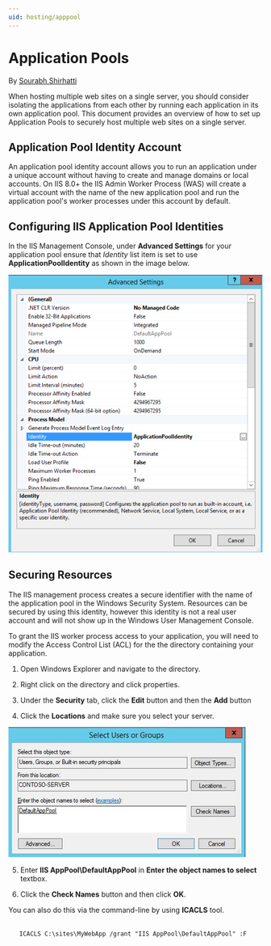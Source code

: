 ```yaml
---
uid: hosting/apppool
---
```

<a name=apppool></a>

  # Application Pools

By [Sourabh Shirhatti](https://twitter.com/sshirhatti)

When hosting multiple web sites on a single server, you should consider isolating the applications from each other by running each application in its own application pool. This document provides an overview of how to set up Application Pools to securely host multiple web sites on a single server.

  ## Application Pool Identity Account

An application pool identity account allows you to run an application under a unique account without having to create and manage domains or local accounts. On IIS 8.0+ the IIS Admin Worker Process (WAS) will create a virtual account with the name of the new application pool and run the application pool's worker processes under this account by default.

  ## Configuring IIS Application Pool Identities

In the IIS Management Console, under **Advanced Settings** for your application pool ensure that *Identity* list item is set to use **ApplicationPoolIdentity** as shown in the image below.

![image](apppool/_static/apppool-identity.png)

  ## Securing Resources

The IIS management process creates a secure identifier with the name of the application pool in the Windows Security System. Resources can be secured by using this identity, however this identity is not a real user account and will not show up in the Windows User Management Console.

To grant the IIS worker process access to your application, you will need to modify the Access Control List (ACL) for the the directory containing your application.

1. Open Windows Explorer and navigate to the directory.

2. Right click on the directory and click properties.

3. Under the **Security** tab, click the **Edit** button and then the **Add** button

4. Click the **Locations** and make sure you select your server.

![image](apppool/_static/apppool-adduser.jpg)

5. Enter **IIS AppPool\DefaultAppPool** in **Enter the object names to select** textbox.

6. Click the **Check Names** button and then click **OK**.

You can also do this via the command-line by using **ICACLS** tool.

<!-- literal_block {"ids": [], "names": [], "backrefs": [], "dupnames": [], "xml:space": "preserve", "classes": ["code", "bat"]} -->

````

   ICACLS C:\sites\MyWebApp /grant "IIS AppPool\DefaultAppPool" :F
   ````
